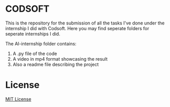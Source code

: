 # CODSOFT
This is the repository for the submission of all the tasks I've done under the internship I did with Codsoft.
Here you may find seperate folders for seperate internships I did.

The AI-internship folder contains:
1) A .py file of the code
2) A video in mp4 format showcasing the result
3) Also a readme file describing the project

 # License
 [MIT License](License)
